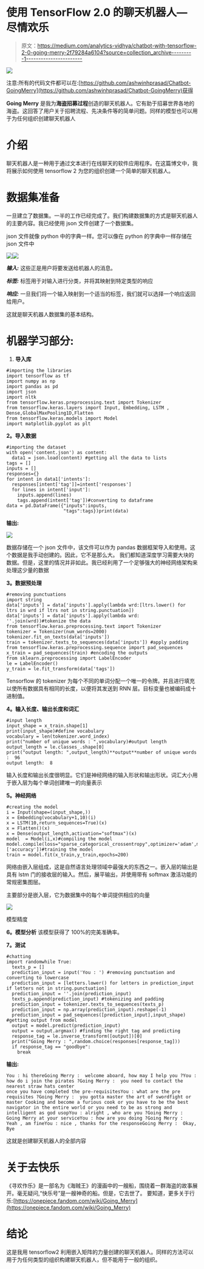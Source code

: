 # 使用 TensorFlow 2.0 的聊天机器人—尽情欢乐

> 原文：<https://medium.com/analytics-vidhya/chatbot-with-tensorflow-2-0-going-merry-2f79284a6104?source=collection_archive---------1----------------------->

![](img/fba2ef8a77e57d54c865d09411c96ff4.png)

注意:所有的代码文件都可以在:[https://github.com/ashwinhprasad/Chatbot-GoingMerry](https://github.com/ashwinhprasad/Chatbot-GoingMerry)获得

**Going Merry** 是我为**海盗招募过程**创造的聊天机器人。它有助于招募世界各地的海盗。这回答了用户关于招聘流程、先决条件等的简单问题。同样的模型也可以用于为任何组织创建聊天机器人

# 介绍

聊天机器人是一种用于通过文本进行在线聊天的软件应用程序。在这篇博文中，我将展示如何使用 tensorflow 2 为您的组织创建一个简单的聊天机器人。

# 数据集准备

一旦建立了数据集。一半的工作已经完成了。我们构建数据集的方式是聊天机器人的主要内容。我已经使用 json 文件创建了一个数据集。

json 文件就像 python 中的字典一样。您可以像在 python 的字典中一样存储在 json 文件中

![](img/7a11d9dccf5f4ebf1adfe74bd646ff2d.png)![](img/8080552cc9bd6b6d0e287faf29b1d343.png)

***输入:*** 这些正是用户将要发送给机器人的消息。

***标签:*** 标签用于对输入进行分类，并将其映射到特定类型的响应

***响应:*** 一旦我们将一个输入映射到一个适当的标签，我们就可以选择一个响应返回给用户。

这就是聊天机器人数据集的基本结构。

# 机器学习部分:

1.  **导入库**

```
#importing the libraries
import tensorflow as tf
import numpy as np
import pandas as pd
import json
import nltk
from tensorflow.keras.preprocessing.text import Tokenizer
from tensorflow.keras.layers import Input, Embedding, LSTM , Dense,GlobalMaxPooling1D,Flatten
from tensorflow.keras.models import Model
import matplotlib.pyplot as plt
```

**2。导入数据**

```
#importing the dataset
with open('content.json') as content:
  data1 = json.load(content) #getting all the data to lists
tags = []
inputs = []
responses={}
for intent in data1['intents']:
  responses[intent['tag']]=intent['responses']
  for lines in intent['input']:
    inputs.append(lines)
    tags.append(intent['tag'])#converting to dataframe
data = pd.DataFrame({"inputs":inputs,
                     "tags":tags})print(data)
```

**输出:**

![](img/cf5f7cb3d585cf88fdbba241acd1279d.png)

数据存储在一个 json 文件中，该文件可以作为 pandas 数据框架导入和使用。这个数据是我手动创建的。因此，它不是那么大。
我们都知道深度学习需要大块的数据。但是，这里的情况并非如此。我已经利用了一个足够强大的神经网络架构来处理这少量的数据

**3。数据预处理**

```
#removing punctuations
import string
data['inputs'] = data['inputs'].apply(lambda wrd:[ltrs.lower() for ltrs in wrd if ltrs not in string.punctuation])
data['inputs'] = data['inputs'].apply(lambda wrd: ''.join(wrd))#tokenize the data
from tensorflow.keras.preprocessing.text import Tokenizer
tokenizer = Tokenizer(num_words=2000)
tokenizer.fit_on_texts(data['inputs'])
train = tokenizer.texts_to_sequences(data['inputs']) #apply padding
from tensorflow.keras.preprocessing.sequence import pad_sequences
x_train = pad_sequences(train) #encoding the outputs
from sklearn.preprocessing import LabelEncoder
le = LabelEncoder()
y_train = le.fit_transform(data['tags'])
```

Tensorflow 的 tokenizer 为每个不同的单词分配一个唯一的令牌。并且进行填充以使所有数据具有相同的长度，以便将其发送到 RNN 层。目标变量也被编码成十进制值。

**4。输入长度、输出长度和词汇**

```
#input length
input_shape = x_train.shape[1]
print(input_shape)#define vocabulary
vocabulary = len(tokenizer.word_index)
print("number of unique words : ",vocabulary)#output length
output_length = le.classes_.shape[0]
print("output length: ",output_length)**output**number of unique words :  96
output length:  8
```

输入长度和输出长度很明显。它们是神经网络的输入形状和输出形状。词汇大小用于嵌入层为每个单词创建唯一的向量表示

**5。神经网络**

```
#creating the model
i = Input(shape=(input_shape,))
x = Embedding(vocabulary+1,10)(i)
x = LSTM(10,return_sequences=True)(x)
x = Flatten()(x)
x = Dense(output_length,activation="softmax")(x)
model  = Model(i,x)#compiling the model
model.compile(loss="sparse_categorical_crossentropy",optimizer='adam',metrics=['accuracy'])#training the model
train = model.fit(x_train,y_train,epochs=200)
```

网络由嵌入层组成，这是自然语言处理领域中最强大的东西之一。嵌入层的输出是具有 lstm 门的接收层的输入。然后，展平输出，并使用带有 softmax 激活功能的常规密集图层。

主要部分是嵌入层，它为数据集中的每个单词提供相应的向量

![](img/7837731e61809369a2ab8256eda9b3a6.png)

模型精度

**6。模型分析** 该模型获得了 100%的完美准确率。

**7。测试**

```
#chatting
import randomwhile True:
  texts_p = []
  prediction_input = input('You : ') #removing punctuation and converting to lowercase
  prediction_input = [letters.lower() for letters in prediction_input if letters not in string.punctuation]
  prediction_input = ''.join(prediction_input)
  texts_p.append(prediction_input) #tokenizing and padding
  prediction_input = tokenizer.texts_to_sequences(texts_p)
  prediction_input = np.array(prediction_input).reshape(-1)
  prediction_input = pad_sequences([prediction_input],input_shape) #getting output from model
  output = model.predict(prediction_input)
  output = output.argmax() #finding the right tag and predicting
  response_tag = le.inverse_transform([output])[0]
  print("Going Merry : ",random.choice(responses[response_tag]))
  if response_tag == "goodbye":
    break
```

**输出:**

```
You : hi thereGoing Merry :  welcome aboard, how may I help you ?You : how do i join the pirates ?Going Merry :  you need to contact the nearest straw hats center 
once you have completed the pre-requisitesYou : what are the pre requisites ?Going Merry :  you gotta master the art of swordfight or master Cooking and become a furious cook or you have to be the best navigator in the entire world or you need to be as strong and intelligent as god usopYou : alright , who are you ?Going Merry :  Going Merry at your serviceYou : how are you doing ?Going Merry :  Yeah , am fineYou : nice , thanks for the responseGoing Merry :  Okay, Bye
```

这就是创建聊天机器人的全部内容

# 关于去快乐

《寻欢作乐》是一部名为《海贼王》的漫画中的一艘船，围绕着一群海盗的故事展开。毫无疑问,“快乐号”是一艘神奇的船。但是，它去世了。
要知道，更多关于行乐:[https://onepiece.fandom.com/wiki/Going_Merry](https://onepiece.fandom.com/wiki/Going_Merry)

# 结论

这是我用 tensorflow2 利用嵌入矩阵的力量创建的聊天机器人。同样的方法可以用于为任何类型的组织构建聊天机器人，但不能用于一般的组织。